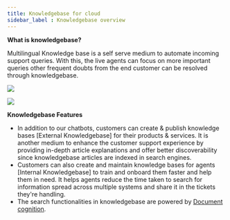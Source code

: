 ```yaml
---
title: Knowledgebase for cloud 
sidebar_label : Knowledgebase overview 
---
```



**What is knowledgebase?**

Multilingual Knowledge base is a self serve medium to automate incoming support queries. With this, the live agents can focus on more important queries other frequent doubts from the end customer can be resolved through knowledgebase.

![](https://i.imgur.com/zHslCKA.png)

![](https://i.imgur.com/ZiTcxez.png)

**Knowledgebase Features**

- In addition to our chatbots, customers can create & publish knowledge bases [External Knowledgebase] for their products & services. It is another medium to enhance the customer support experience by providing in-depth article explanations and offer better discoverability since knowledgebase  articles are indexed in search engines.
- Customers can also create and maintain knowledge bases for agents [Internal Knowledgebase] to train and onboard them faster and help them in need. It helps agents reduce the time taken to search for information spread across multiple systems and share it in the tickets they're handling.
- The search functionalities in knowledgebase are powered by [Document cognition](https://docs.yellow.ai/docs/platform_concepts/studio/train/what-is-document-cognition).

